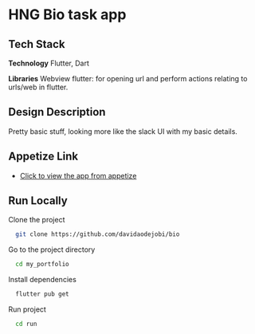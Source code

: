 
# HNG Bio task app

## Tech Stack

**Technology** Flutter, Dart

**Libraries** 
Webview flutter: for opening url and perform actions relating to urls/web in flutter.

## Design Description
Pretty basic stuff, looking more like the slack UI with my basic details.

## Appetize Link

- [Click to view the app from appetize](https://appetize.io/app/4sbvsfq7dfqapjpyvw22qwpvbu?device=pixel4&osVersion=11.0&scale=75)
## Run Locally

Clone the project
```bash
  git clone https://github.com/davidaodejobi/bio
```

Go to the project directory

```bash
  cd my_portfolio
```

Install dependencies
```bash
  flutter pub get
```

Run project
```bash
  cd run
```


